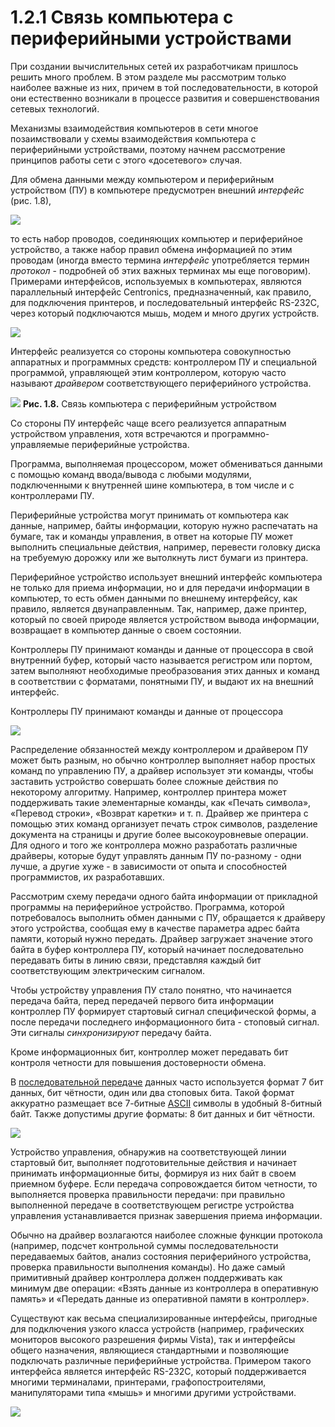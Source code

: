 ﻿# 1.2.1 Связь компьютера с периферийными устройствами

При создании вычислительных сетей их разработчикам пришлось решить много проблем. В этом разделе мы рассмотрим только наиболее важные из них, причем в той последовательности, в которой они естественно возникали в процессе развития и совершенствования сетевых технологий.

Механизмы взаимодействия компьютеров в сети многое позаимствовали у схемы взаимодействия компьютера с периферийными устройствами, поэтому начнем рассмотрение принципов работы сети с этого «досетевого» случая.

Для обмена данными между компьютером и периферийным устройством (ПУ) в компьютере предусмотрен внешний *интерфейс* (рис. 1.8), 

![](Aspose.Words.bbfc9bbd-07bd-460c-922c-1e915c58e5ea.001.png)

то есть набор проводов, соединяющих компьютер и периферийное устройство, а также набор правил обмена информацией по этим проводам (иногда вместо термина *интерфейс* употребляется термин *протокол* - подробней об этих важных терминах мы еще поговорим). Примерами интерфейсов, используемых в компьютерах, являются параллельный интерфейс Centronics, предназначенный, как правило, для подключения принтеров, и последовательный интерфейс RS-232C, через который подключаются мышь, модем и много других устройств.

![](Aspose.Words.bbfc9bbd-07bd-460c-922c-1e915c58e5ea.002.png)

Интерфейс реализуется со стороны компьютера совокупностью аппаратных и программных средств: контроллером ПУ и специальной программой, управляющей этим контроллером, которую часто называют *драйвером* соответствующего  периферийного устройства.

![](Aspose.Words.bbfc9bbd-07bd-460c-922c-1e915c58e5ea.003.png)
**Рис. 1.8.** Связь компьютера с периферийным устройством

Со стороны ПУ интерфейс чаще всего реализуется аппаратным устройством управления, хотя встречаются и программно-управляемые периферийные устройства.

Программа, выполняемая процессором, может обмениваться данными с помощью команд ввода/вывода с любыми модулями, подключенными к внутренней шине компьютера, в том числе и с контроллерами ПУ.

Периферийные устройства могут принимать от компьютера как данные, например, байты информации, которую нужно распечатать на бумаге, так и команды управления, в ответ на которые ПУ может выполнить специальные действия, например, перевести головку диска на требуемую дорожку или же вытолкнуть лист бумаги из принтера.

Периферийное устройство использует внешний интерфейс компьютера не только для приема информации, но и для передачи информации в компьютер, то есть обмен данными по внешнему интерфейсу, как правило, является двунаправленным. Так, например, даже принтер, который по своей природе является устройством вывода информации, возвращает в компьютер данные о своем состоянии.

Контроллеры ПУ принимают команды и данные от процессора в свой внутренний буфер, который часто называется регистром или портом, затем выполняют необходимые преобразования этих данных и команд в соответствии с форматами, понятными ПУ, и выдают их на внешний интерфейс.

Контроллеры ПУ принимают команды и данные от процессора

![](Aspose.Words.bbfc9bbd-07bd-460c-922c-1e915c58e5ea.004.png)

Распределение обязанностей между контроллером и драйвером ПУ может быть разным, но обычно контроллер выполняет набор простых команд по управлению ПУ, а драйвер использует эти команды, чтобы заставить устройство совершать более сложные действия по некоторому алгоритму. Например, контроллер принтера может поддерживать такие элементарные команды, как «Печать символа», «Перевод строки», «Возврат каретки» и т. п. Драйвер же принтера с помощью этих команд организует печать строк символов, разделение документа на страницы и другие более высокоуровневые операции. Для одного и того же контроллера можно разработать различные драйверы, которые будут управлять данным ПУ по-разному - одни лучше, а другие хуже - в зависимости от опыта и способностей программистов, их разработавших.

Рассмотрим схему передачи одного байта информации от прикладной программы на периферийное устройство. Программа, которой потребовалось выполнить обмен данными с ПУ, обращается к драйверу этого устройства, сообщая ему в качестве параметра адрес байта памяти, который нужно передать. Драйвер загружает значение этого байта в буфер контроллера ПУ, который начинает последовательно передавать биты в линию связи, представляя каждый бит соответствующим электрическим сигналом.

Чтобы устройству управления ПУ стало понятно, что начинается передача байта, перед передачей первого бита информации контроллер ПУ формирует стартовый сигнал специфической формы, а после передачи последнего информационного бита - стоповый сигнал. Эти сигналы *синхронизируют* передачу байта.

Кроме информационных бит, контроллер может передавать бит контроля четности для повышения достоверности обмена. 

В [последовательной передаче](https://ru.wikipedia.org/wiki/%D0%9F%D0%BE%D1%81%D0%BB%D0%B5%D0%B4%D0%BE%D0%B2%D0%B0%D1%82%D0%B5%D0%BB%D1%8C%D0%BD%D1%8B%D0%B9_%D0%BF%D0%BE%D1%80%D1%82 "Последовательный порт") данных часто используется формат 7 бит данных, бит чётности, один или два стоповых бита. Такой формат аккуратно размещает все 7-битные [ASCII](https://ru.wikipedia.org/wiki/ASCII "ASCII") символы в удобный 8-битный байт. Также допустимы другие форматы: 8 бит данных и бит чётности.

![](Aspose.Words.bbfc9bbd-07bd-460c-922c-1e915c58e5ea.005.png)

Устройство управления, обнаружив на соответствующей линии стартовый бит, выполняет подготовительные действия и начинает принимать информационные биты, формируя из них байт в своем приемном буфере. Если передача сопровождается битом четности, то выполняется проверка правильности передачи: при правильно выполненной передаче в соответствующем регистре устройства управления устанавливается признак завершения приема информации.

Обычно на драйвер возлагаются наиболее сложные функции протокола (например, подсчет контрольной суммы последовательности передаваемых байтов, анализ состояния периферийного устройства, проверка правильности выполнения команды). Но даже самый примитивный драйвер контроллера должен поддерживать как минимум две операции: «Взять данные из контроллера в оперативную память» и «Передать данные из оперативной памяти в контроллер».

Существуют как весьма специализированные интерфейсы, пригодные для подключения узкого класса устройств (например, графических мониторов высокого разрешения фирмы Vista), так и интерфейсы общего назначения, являющиеся стандартными и позволяющие подключать различные периферийные устройства.
Примером такого интерфейса является интерфейс RS-232C, который поддерживается многими терминалами, принтерами, графопостроителями, манипуляторами типа «мышь» и многими другими устройствами.


![](Aspose.Words.bbfc9bbd-07bd-460c-922c-1e915c58e5ea.006.png)

